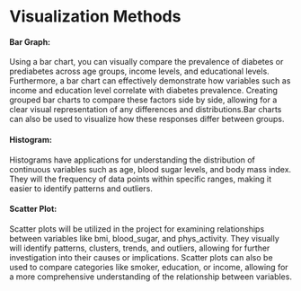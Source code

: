 # Visualization Methods

#### Bar Graph: 
Using a bar chart, you can visually compare the prevalence of diabetes or prediabetes across age groups, income levels, and educational levels. Furthermore, a bar chart can effectively demonstrate how variables such as income and education level correlate with diabetes prevalence. Creating grouped bar charts to compare these factors side by side, allowing for a clear visual representation of any differences and distributions.Bar charts can also be used to visualize how these responses differ between groups.

#### Histogram: 
Histograms have applications for understanding the distribution of continuous variables such as age, blood sugar levels, and body mass index. They will the frequency of data points within specific ranges, making it easier to identify patterns and outliers. 

#### Scatter Plot: 
Scatter plots will be utilized in the project for examining relationships between variables like bmi, blood_sugar, and phys_activity. They visually will identify patterns, clusters, trends, and outliers, allowing for further investigation into their causes or implications. Scatter plots can also be used to compare categories like smoker, education, or income, allowing for a more comprehensive understanding of the relationship between variables.

